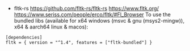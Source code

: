   - fltk-rs
  https://github.com/fltk-rs/fltk-rs
  https://www.fltk.org/
  https://www.seriss.com/people/erco/fltk/#Fl_Browser
To use the bundled libs (available for x64 windows (msvc & gnu (msys2-mingw)), x64 & aarch64 linux & macos):
```
[dependencies]
fltk = { version = "^1.4", features = ["fltk-bundled"] }
```


